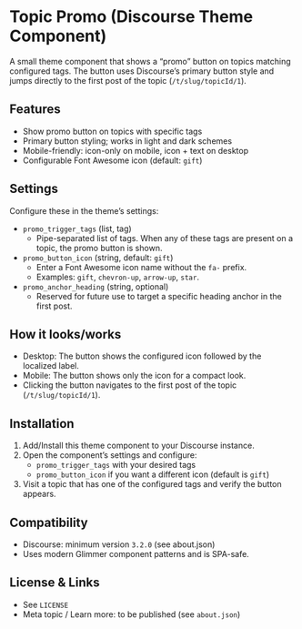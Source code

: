 # Topic Promo (Discourse Theme Component)

A small theme component that shows a “promo” button on topics matching configured tags. The button uses Discourse’s primary button style and jumps directly to the first post of the topic (`/t/slug/topicId/1`).

## Features
- Show promo button on topics with specific tags
- Primary button styling; works in light and dark schemes
- Mobile-friendly: icon-only on mobile, icon + text on desktop
- Configurable Font Awesome icon (default: `gift`)

## Settings
Configure these in the theme’s settings:

- `promo_trigger_tags` (list, tag)
  - Pipe-separated list of tags. When any of these tags are present on a topic, the promo button is shown.
- `promo_button_icon` (string, default: `gift`)
  - Enter a Font Awesome icon name without the `fa-` prefix.
  - Examples: `gift`, `chevron-up`, `arrow-up`, `star`.
- `promo_anchor_heading` (string, optional)
  - Reserved for future use to target a specific heading anchor in the first post.

## How it looks/works
- Desktop: The button shows the configured icon followed by the localized label.
- Mobile: The button shows only the icon for a compact look.
- Clicking the button navigates to the first post of the topic (`/t/slug/topicId/1`).

## Installation
1) Add/Install this theme component to your Discourse instance.
2) Open the component’s settings and configure:
   - `promo_trigger_tags` with your desired tags
   - `promo_button_icon` if you want a different icon (default is `gift`)
3) Visit a topic that has one of the configured tags and verify the button appears.

## Compatibility
- Discourse: minimum version `3.2.0` (see about.json)
- Uses modern Glimmer component patterns and is SPA-safe.

## License & Links
- See `LICENSE`
- Meta topic / Learn more: to be published (see `about.json`)
